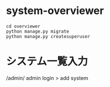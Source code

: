 # system-overviewer

```
cd overviewer
python manage.py migrate
python manage.py createsuperuser
```



# システム一覧入力
/admin/
admin login > add system


